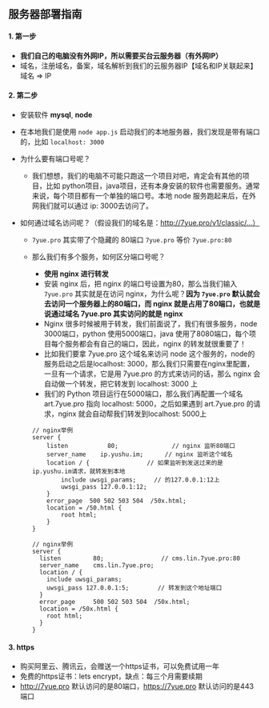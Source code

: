 ## 服务器部署指南

#### 1. 第一步

- **我们自己的电脑没有外网IP，所以需要买台云服务器（有外网IP）**
- 域名，注册域名，备案，域名解析到我们的云服务器IP【域名和IP关联起来】   域名 => IP



#### 2. 第二步

- 安装软件 **mysql**, **node**

- 在本地我们是使用 `node app.js` 启动我们的本地服务器，我们发现是带有端口的，比如 `localhost: 3000`

- 为什么要有端口号呢？

  - 我们想想，我们的电脑不可能只跑这一个项目对吧，肯定会有其他的项目，比如 python项目，java项目，还有本身安装的软件也需要服务。通常来说，每个项目都有一个单独的端口号。本地 node 服务跑起来后，在外网我们就可以通过 ip: 3000去访问了。

- 如何通过域名访问呢？（假设我们的域名是：http://7yue.pro/v1/classic/...）

  - `7yue.pro` 其实带了个隐藏的 80端口 `7yue.pro`  等价  `7yue.pro:80`

  - 那么我们有多个服务，如何区分端口号呢？

    - **使用 nginx 进行转发**
    - 安装 nginx 后，把 nginx 的端口号设置为80，那么当我们输入 `7yue.pro` 其实就是在访问 nginx，为什么呢？**因为 `7yue.pro` 默认就会去访问一个服务器上的80端口，而 nginx 就是占用了80端口，也就是说通过域名 7yue.pro 其实访问的就是 nginx**
    - Nginx 很多时候被用于转发，我们前面说了，我们有很多服务，node 3000端口，python 使用5000端口，java 使用了8080端口，每个项目每个服务都会有自己的端口，因此，nginx 的转发就很重要了！
    - 比如我们要拿 7yue.pro 这个域名来访问 node 这个服务的，node的服务启动之后是localhost: 3000，那么我们只需要在nginx里配置，一旦有一个请求，它是用 7yue.pro 的方式来访问的话，那么 nginx 会自动做一个转发，把它转发到 localhost: 3000 上
    - 我们的 Python 项目运行在5000端口，那么我们再配置一个域名 art.7yue.pro 指向 localhost: 5000，之后如果遇到 art.7yue.pro 的请求，nginx 就会自动帮我们转发到localhost: 5000上 

    ```nginx
    // nginx举例
    server {
    	listen   	     80;               // nginx 监听80端口
    	server_name    ip.yushu.im;      // nginx 监听这个域名
    	location / {                // 如果监听到发送过来的是ip.yushu.im请求，就转发到本地
    		include uwsgi_params;     // 的127.0.0.1:12上
    		uwsgi_pass 127.0.0.1:12;
    	}
    	error_page  500 502 503 504  /50x.html;
    	location = /50.html {
    		root html;
    	}
    }
    ```

    ```nginx
    // nginx举例
    server {
      listen         80;                // cms.lin.7yue.pro:80
      server_name    cms.lin.7yue.pro;  
      location / {
        include uwsgi_params; 
        uwsgi_pass 127.0.0.1:5;        // 转发到这个地址端口
      }
      error_page     500 502 503 504  /50x.html;
      location = /50x.html {
        root html;
      }
    }
    ```

    

#### 3. https

- 购买阿里云、腾讯云，会赠送一个https证书，可以免费试用一年
- 免费的https证书：lets encrypt，缺点：每三个月需要续期
- http://7yue.pro 默认访问的是80端口，https://7yue.pro 默认访问的是443端口 

